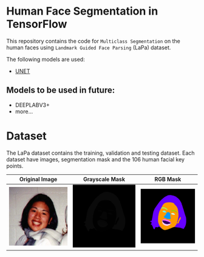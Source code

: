 # Human Face Segmentation in TensorFlow

This repository contains the code for `Multiclass Segmentation` on the human faces using `Landmark Guided Face Parsing` (LaPa) dataset. 

The following models are used:
- [UNET](https://arxiv.org/abs/1505.04597)

Models to be used in future:
- 
- DEEPLABV3+
- more...

# Dataset
The LaPa dataset contains the training, validation and testing dataset. Each dataset have images, segmentation mask and the 106 human facial key points.

Original Image             |  Grayscale Mask           | RGB Mask
:-------------------------:|:-------------------------:|:-------------------------:
![](img/image.jpg)  |  ![](img/grayscale_mask.png)  |  ![](img/rgb_mask.png)
